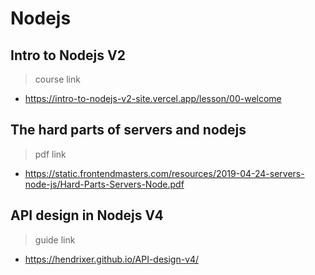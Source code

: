 # Nodejs

## Intro to Nodejs V2
> course link
- https://intro-to-nodejs-v2-site.vercel.app/lesson/00-welcome


## The hard parts of servers and nodejs
> pdf link
- https://static.frontendmasters.com/resources/2019-04-24-servers-node-js/Hard-Parts-Servers-Node.pdf


## API design in Nodejs V4
> guide link
- https://hendrixer.github.io/API-design-v4/